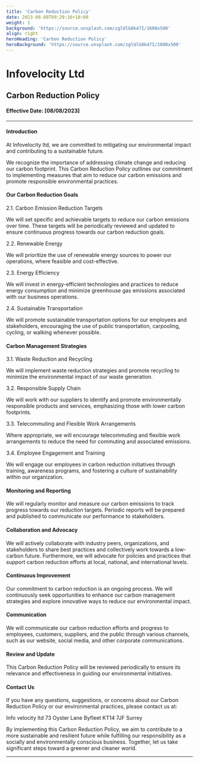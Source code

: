 ```yaml
---
title: 'Carbon Reduction Policy'
date: 2023-08-08T09:29:16+10:00
weight: 1
background: 'https://source.unsplash.com/zglUlG8k47I/1600x500'
align: right
heroHeading: 'Carbon Reduction Policy'
heroBackground: 'https://source.unsplash.com/zglUlG8k47I/1600x500'
---
```

# Infovelocity Ltd
## Carbon Reduction Policy
#### Effective Date: [08/08/2023]
***
#### Introduction

At Infovelocity ltd, we are committed to mitigating our environmental impact and contributing to a sustainable future.

We recognize the importance of addressing climate change and reducing our carbon footprint. This Carbon Reduction Policy outlines our commitment to implementing measures that aim to reduce our carbon emissions and promote responsible environmental practices.

#### Our Carbon Reduction Goals

2.1. Carbon Emission Reduction Targets

We will set specific and achievable targets to reduce our carbon emissions over time. These targets will be periodically reviewed and updated to ensure continuous progress towards our carbon reduction goals.

2.2. Renewable Energy

We will prioritize the use of renewable energy sources to power our operations, where feasible and cost-effective.

2.3. Energy Efficiency

We will invest in energy-efficient technologies and practices to reduce energy consumption and minimize greenhouse gas emissions associated with our business operations.

2.4. Sustainable Transportation

We will promote sustainable transportation options for our employees and stakeholders, encouraging the use of public transportation, carpooling, cycling, or walking whenever possible.

#### Carbon Management Strategies

3.1. Waste Reduction and Recycling

We will implement waste reduction strategies and promote recycling to minimize the environmental impact of our waste generation.

3.2. Responsible Supply Chain

We will work with our suppliers to identify and promote environmentally responsible products and services, emphasizing those with lower carbon footprints.

3.3. Telecommuting and Flexible Work Arrangements

Where appropriate, we will encourage telecommuting and flexible work arrangements to reduce the need for commuting and associated emissions.

3.4. Employee Engagement and Training

We will engage our employees in carbon reduction initiatives through training, awareness programs, and fostering a culture of sustainability within our organization.

#### Monitoring and Reporting

We will regularly monitor and measure our carbon emissions to track progress towards our reduction targets. Periodic reports will be prepared and published to communicate our performance to stakeholders.

#### Collaboration and Advocacy

We will actively collaborate with industry peers, organizations, and stakeholders to share best practices and collectively work towards a low-carbon future. Furthermore, we will advocate for policies and practices that support carbon reduction efforts at local, national, and international levels.

#### Continuous Improvement

Our commitment to carbon reduction is an ongoing process. We will continuously seek opportunities to enhance our carbon management strategies and explore innovative ways to reduce our environmental impact.

#### Communication

We will communicate our carbon reduction efforts and progress to employees, customers, suppliers, and the public through various channels, such as our website, social media, and other corporate communications.

#### Review and Update

This Carbon Reduction Policy will be reviewed periodically to ensure its relevance and effectiveness in guiding our environmental initiatives.

#### Contact Us

If you have any questions, suggestions, or concerns about our Carbon Reduction Policy or our environmental practices, please contact us at:

Info velocity ltd
73 Oyster Lane
Byfleet
KT14 7JF
Surrey

By implementing this Carbon Reduction Policy, we aim to contribute to a more sustainable and resilient future while fulfilling our responsibility as a socially and environmentally conscious business. Together, let us take significant steps toward a greener and cleaner world.

***